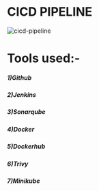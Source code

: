 # CICD PIPELINE


![cicd-pipeline](https://github.com/PranitRout07/django_crud/assets/102309095/fe530a1c-6ccc-48c8-b284-cabea4abc2fe)
# Tools used:-
##### 1)Github
##### 2)Jenkins
##### 3)Sonarqube
##### 4)Docker
##### 5)Dockerhub
##### 6)Trivy
##### 7)Minikube
